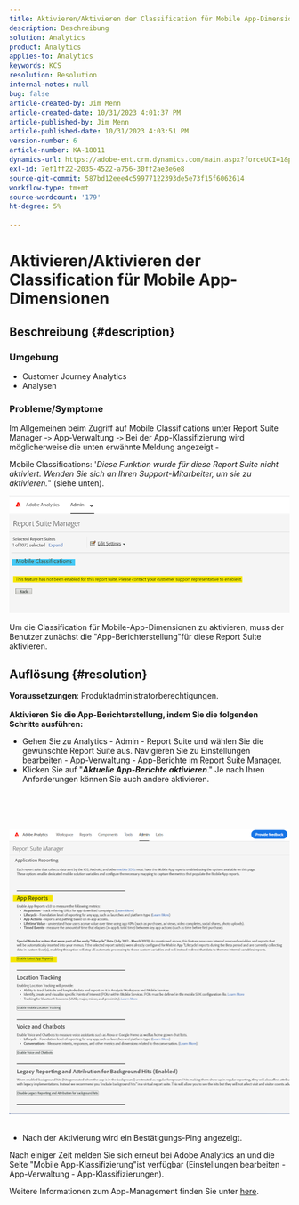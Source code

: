```yaml
---
title: Aktivieren/Aktivieren der Classification für Mobile App-Dimensionen
description: Beschreibung
solution: Analytics
product: Analytics
applies-to: Analytics
keywords: KCS
resolution: Resolution
internal-notes: null
bug: false
article-created-by: Jim Menn
article-created-date: 10/31/2023 4:01:37 PM
article-published-by: Jim Menn
article-published-date: 10/31/2023 4:03:51 PM
version-number: 6
article-number: KA-18011
dynamics-url: https://adobe-ent.crm.dynamics.com/main.aspx?forceUCI=1&pagetype=entityrecord&etn=knowledgearticle&id=29a4f7c0-0678-ee11-8179-6045bd006268
exl-id: 7ef1ff22-2035-4522-a756-30ff2ae3e6e8
source-git-commit: 587bd12eee4c59977122393de5e73f15f6062614
workflow-type: tm+mt
source-wordcount: '179'
ht-degree: 5%

---
```


# Aktivieren/Aktivieren der Classification für Mobile App-Dimensionen

## Beschreibung {#description}


### <b>Umgebung</b>

- Customer Journey Analytics
- Analysen




### <b>Probleme/Symptome</b>

Im Allgemeinen beim Zugriff auf Mobile Classifications unter Report Suite Manager -`>`  App-Verwaltung -`>`  Bei der App-Klassifizierung wird möglicherweise die unten erwähnte Meldung angezeigt -

Mobile Classifications: &#39;*Diese Funktion wurde für diese Report Suite nicht aktiviert. Wenden Sie sich an Ihren Support-Mitarbeiter, um sie zu aktivieren.*&quot; (siehe unten).

![](assets/___2aa4f7c0-0678-ee11-8179-6045bd006268___.png)

Um die Classification für Mobile-App-Dimensionen zu aktivieren, muss der Benutzer zunächst die &quot;App-Berichterstellung&quot;für diese Report Suite aktivieren.


## Auflösung {#resolution}

<b>Voraussetzungen</b>: Produktadministratorberechtigungen.<br><br><b>Aktivieren Sie die App-Berichterstellung, indem Sie die folgenden Schritte ausführen:</b>
- Gehen Sie zu Analytics - Admin - Report Suite und wählen Sie die gewünschte Report Suite aus. Navigieren Sie zu Einstellungen bearbeiten - App-Verwaltung -<b> </b>App-Berichte im Report Suite Manager.
- Klicken Sie auf &quot;<b>*Aktuelle App-Berichte aktivieren</b>*.&quot; Je nach Ihren Anforderungen können Sie auch andere aktivieren.

<br><br> <br><br>![](assets/0ae3ca9c-b68f-ec11-b400-00224804a35d.png)
 
- Nach der Aktivierung wird ein Bestätigungs-Ping angezeigt.


Nach einiger Zeit melden Sie sich erneut bei Adobe Analytics an und die Seite &quot;Mobile App-Klassifizierung&quot;ist verfügbar (Einstellungen bearbeiten - App-Verwaltung - App-Klassifizierungen).

Weitere Informationen zum App-Management finden Sie unter [here](https://experienceleague.adobe.com/docs/analytics/admin/admin-tools/manage-report-suites/edit-report-suite/app-management/app-reporting.html).
